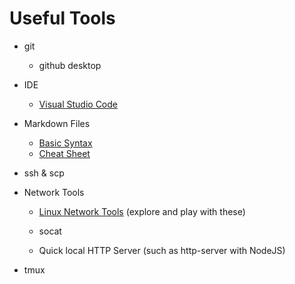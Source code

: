 # Useful Tools

* git
    * github desktop

* IDE
    * [Visual Studio Code](https://code.visualstudio.com/)
    
* Markdown Files
    * [Basic Syntax](https://www.markdownguide.org/basic-syntax)
    * [Cheat Sheet](https://www.markdownguide.org/cheat-sheet/)

* ssh & scp

* Network Tools
    * [Linux Network Tools](linuxNetworkTools.md)
         (explore and play with these)
    
    * socat

    * Quick local HTTP Server (such as http-server with NodeJS)

* tmux


    
